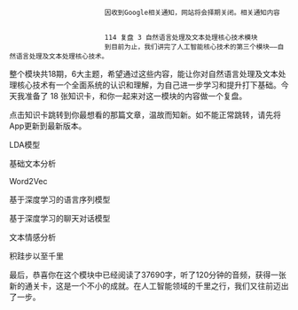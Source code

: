 
                            
                            因收到Google相关通知，网站将会择期关闭。相关通知内容
                            
                            
                            114 复盘 3 自然语言处理及文本处理核心技术模块
                            到目前为止，我们讲完了人工智能核心技术的第三个模块——自然语言处理及文本处理核心技术。

整个模块共18期，6大主题，希望通过这些内容，能让你对自然语言处理及文本处理核心技术有一个全面系统的认识和理解，为自己进一步学习和提升打下基础。今天我准备了 18 张知识卡，和你一起来对这一模块的内容做一个复盘。

点击知识卡跳转到你最想看的那篇文章，温故而知新。如不能正常跳转，请先将App更新到最新版本。

LDA模型







基础文本分析







Word2Vec







基于深度学习的语言序列模型







基于深度学习的聊天对话模型







文本情感分析







积跬步以至千里

最后，恭喜你在这个模块中已经阅读了37690字，听了120分钟的音频，获得一张新的通关卡，这是一个不小的成就。在人工智能领域的千里之行，我们又往前迈出了一步。



                        
                        
                            